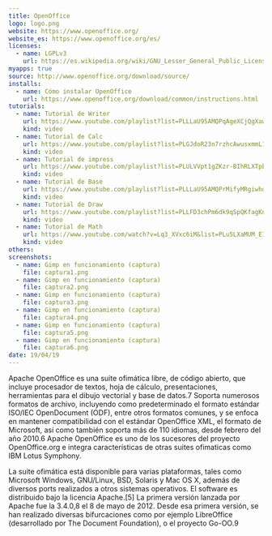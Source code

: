 ```yaml
---
title: OpenOffice
logo: logo.png
website: https://www.openoffice.org/
website_es: https://www.openoffice.org/es/
licenses:
  - name: LGPLv3
    url: https://es.wikipedia.org/wiki/GNU_Lesser_General_Public_License
myapps: true
source: http://www.openoffice.org/download/source/
installs:
  - name: Cómo instalar OpenOffice
    url: https://www.openoffice.org/download/common/instructions.html
tutorials:
  - name: Tutorial de Writer
    url: https://www.youtube.com/playlist?list=PLLLaU95AMQPqAgeXCjQgXawAPABR19U2k
    kind: video
  - name: Tutorial de Calc
    url: https://www.youtube.com/playlist?list=PLGJdoR23n7rzhcAwusxmmL1tpaD-wy36t
    kind: video
  - name: Tutorial de impress
    url: https://www.youtube.com/playlist?list=PLULVVpt1gZKzr-BIhRLXTpb03YOFjdj-b
    kind: video  
  - name: Tutorial de Base
    url: https://www.youtube.com/playlist?list=PLLLaU95AMQPrMifyMRgiwhqKA64g7Kiea
    kind: video  
  - name: Tutorial de Draw
    url: https://www.youtube.com/playlist?list=PLLFD3chPm6dk9qSpQKfagKnUOSfugSv10
    kind: video  
  - name: Tutorial de Math
    url: https://www.youtube.com/watch?v=Lq3_XVxc6iM&list=PLu5LXaMUM_E1VgEoqXBsu758fB8FDymts
    kind: video
others:
screenshots:
  - name: Gimp en funcionamiento (captura)
    file: captura1.png
  - name: Gimp en funcionamiento (captura)
    file: captura2.png
  - name: Gimp en funcionamiento (captura)
    file: captura3.png
  - name: Gimp en funcionamiento (captura)
    file: captura4.png
  - name: Gimp en funcionamiento (captura)
    file: captura5.png
  - name: Gimp en funcionamiento (captura)
    file: captura6.png    
date: 19/04/19
---
```


Apache OpenOffice es una suite ofimática libre, de código abierto, que incluye procesador de textos, hoja de cálculo, presentaciones, herramientas para el dibujo vectorial y base de datos.7​ Soporta numerosos formatos de archivo, incluyendo como predeterminado el formato estándar ISO/IEC OpenDocument (ODF), entre otros formatos comunes, y se enfoca en mantener compatibilidad con el estándar OpenOffice XML, el formato de Microsoft, así como también soporta más de 110 idiomas, desde febrero del año 2010.6​ Apache OpenOffice es uno de los sucesores del proyecto OpenOffice.org e integra características de otras suites ofimaticas como IBM Lotus Symphony.

La suite ofimática está disponible para varias plataformas, tales como Microsoft Windows, GNU/Linux, BSD, Solaris y Mac OS X, además de diversos ports realizados a otros sistemas operativos. El software es distribuido bajo la licencia Apache.[5] La primera versión lanzada por Apache fue la 3.4.0,8​ el 8 de mayo de 2012. Desde esa primera versión, se han realizado diversas bifurcaciones como por ejemplo LibreOffice (desarrollado por The Document Foundation), o el proyecto Go-OO.9​ 